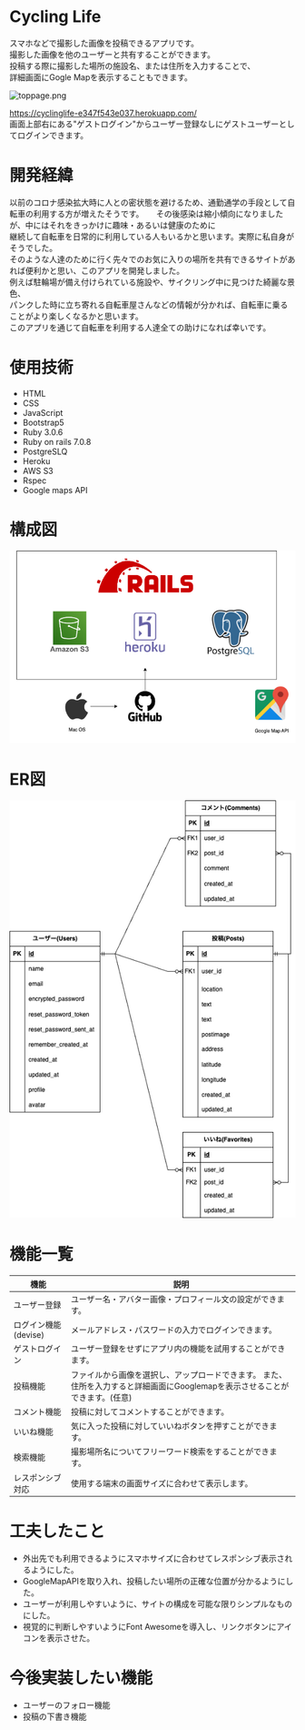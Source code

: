# Cycling Life
スマホなどで撮影した画像を投稿できるアプリです。  
撮影した画像を他のユーザーと共有することができます。  
投稿する際に撮影した場所の施設名、または住所を入力することで、  
詳細画面にGogle Mapを表示することもできます。  

![toppage.png](./toppage.png)

 https://cyclinglife-e347f543e037.herokuapp.com/  
画面上部右にある"ゲストログイン"からユーザー登録なしにゲストユーザーとしてログインできます。

# 開発経緯
以前のコロナ感染拡大時に人との密状態を避けるため、通勤通学の手段として自転車の利用する方が増えたそうです。 　
その後感染は縮小傾向になりましたが、中にはそれをきっかけに趣味・あるいは健康のために  
継続して自転車を日常的に利用している人もいるかと思います。実際に私自身がそうでした。  
そのような人達のために行く先々でのお気に入りの場所を共有できるサイトがあれば便利かと思い、このアプリを開発しました。    
例えば駐輪場が備え付けられている施設や、サイクリング中に見つけた綺麗な景色、  
パンクした時に立ち寄れる自転車屋さんなどの情報が分かれば、自転車に乗ることがより楽しくなるかと思います。  
このアプリを通じて自転車を利用する人達全ての助けになれば幸いです。

# 使用技術

  * HTML  
  * CSS  
  * JavaScript  
  * Bootstrap5  
  * Ruby 3.0.6  
  * Ruby on rails 7.0.8  
  * PostgreSLQ  
  * Heroku  
  * AWS S3  
  * Rspec
  * Google maps API

# 構成図
 
![railsApp.drawio.png](./railsApp.drawio.png)
 
# ER図
![ER_diagram.png](./ER_diagram.png)
 
# 機能一覧

 | 機能 | 説明 |
----|---- 
| ユーザー登録 | ユーザー名・アバター画像・プロフィール文の設定ができます。　|
| ログイン機能(devise) | メールアドレス・パスワードの入力でログインできます。 |
| ゲストログイン | ユーザー登録をせずにアプリ内の機能を試用することができます。 |
| 投稿機能 | ファイルから画像を選択し、アップロードできます。  また、住所を入力すると詳細画面にGooglemapを表示させることができます。(任意)|
| コメント機能 | 投稿に対してコメントすることができます。|
| いいね機能 | 気に入った投稿に対していいねボタンを押すことができます。 |
| 検索機能 | 撮影場所名についてフリーワード検索をすることができます。 |
| レスポンシブ対応 | 使用する端末の画面サイズに合わせて表示します。 |

# 工夫したこと
 * 外出先でも利用できるようにスマホサイズに合わせてレスポンシブ表示されるようにした。
 * GoogleMapAPIを取り入れ、投稿したい場所の正確な位置が分かるようにした。
 * ユーザーが利用しやすいように、サイトの構成を可能な限りシンプルなものにした。
 * 視覚的に判断しやすいようにFont Awesomeを導入し、リンクボタンにアイコンを表示させた。

# 今後実装したい機能
 * ユーザーのフォロー機能
 * 投稿の下書き機能

